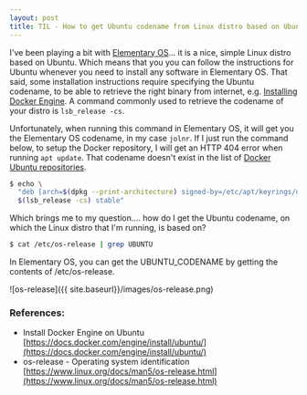 ```yaml
---
layout: post
title: TIL - How to get Ubuntu codename from Linux distro based on Ubuntu
---
```


I've been playing a bit with [Elementary OS](https://elementary.io/)... it is a nice, simple Linux distro based on Ubuntu. Which means that you you can follow the instructions for Ubuntu whenever you need to install any software in Elementary OS. That said, some installation instructions require specifying the Ubuntu codename, to be able to retrieve the right binary from internet, e.g. [Installing Docker Engine](https://docs.docker.com/engine/install/ubuntu/). A command commonly used to retrieve the codename of your distro is `lsb_release -cs`.

Unfortunately, when running this command in Elementary OS, it will get you the Elementary OS codename, in my case `jolnr`.  If I just run the command below, to setup the Docker repository, I will get an HTTP 404 error when running `apt update`. That codename doesn't exist in the list of [Docker Ubuntu repositories](https://download.docker.com/linux/ubuntu/dists/).

```bash
$ echo \
  "deb [arch=$(dpkg --print-architecture) signed-by=/etc/apt/keyrings/docker.gpg] https://download.docker.com/linux/ubuntu \
  $(lsb_release -cs) stable"
```

Which brings me to my question.... how do I get the Ubuntu codename, on which the Linux distro that I'm running, is based on?

```bash
$ cat /etc/os-release | grep UBUNTU
```

In Elementary OS, you can get the UBUNTU_CODENAME by getting the contents of /etc/os-release.

![os-release]({{ site.baseurl}}/images/os-release.png)

### References: 
- Install Docker Engine on Ubuntu [https://docs.docker.com/engine/install/ubuntu/](https://docs.docker.com/engine/install/ubuntu/)
- os-release - Operating system identification [https://www.linux.org/docs/man5/os-release.html](https://www.linux.org/docs/man5/os-release.html)
